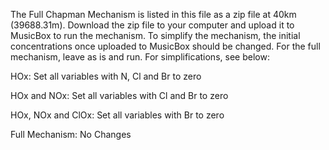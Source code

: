 The Full Chapman Mechanism is listed in this file as a zip file at 40km (39688.31m). Download the zip file to your computer and upload it to MusicBox to run the mechanism. To simplify the mechanism, the initial concentrations once uploaded to MusicBox should be changed. For the full mechanism, leave as is and run. For simplifications, see below:

HOx: Set all variables with N, Cl and Br to zero

HOx and NOx: Set all variables with Cl and Br to zero

HOx, NOx and ClOx: Set all variables with Br to zero

Full Mechanism: No Changes

